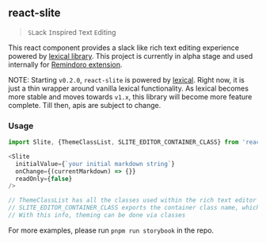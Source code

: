 ## react-slite

> `SL`ack `I`nspired `T`ext `E`diting

This react component provides a slack like rich text editing experience powered by [lexical library](https://lexical.dev). This project is currently in alpha stage and used internally for [Remindoro extension](https://palerdot.in/remindoro).

NOTE: Starting `v0.2.0`, `react-slite` is powered by [lexical](https://github.com/facebook/lexical). Right now, it is just a thin wrapper around vanilla lexical functionality. As lexical becomes more stable and moves towards `v1.x`, this library will become more feature complete. Till then, apis are subject to change.

### Usage

```javascript
import Slite, {ThemeClassList, SLITE_EDITOR_CONTAINER_CLASS} from 'react-slite'

<Slite 
  initialValue={`your initial markdown string`}
  onChange={(currentMarkdown) => {}}
  readOnly={false}
/>

// ThemeClassList has all the classes used within the rich text editor
// SLITE_EDITOR_CONTAINER_CLASS exports the container class name, which is `slite-container`
// With this info, theming can be done via classes
```
For more examples, please run `pnpm run storybook` in the repo.


